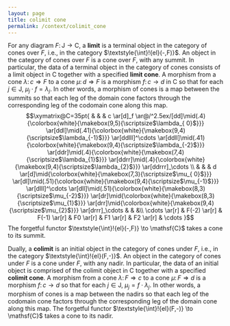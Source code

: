```yaml
---
layout: page
title: colimit cone
permalink: /context/colimit_cone
---
```

For any diagram $F \colon \mathsf{J} \to \mathsf{C}$, a **limit** is a terminal object in the category of cones over $F$, i.e., in the category $\textstyle{\int}\!{el}(-,F)}$.  An object in the category of cones over $F$ is a cone over $F$, with any summit. In particular, the data of a terminal object in the category of cones consists of a limit object in $\mathsf{C}$ together with a specified  **limit cone**.  A morphism from a cone $\lambda \colon c \Rightarrow F$ to a cone $\mu \colon d \Rightarrow F$ is a morphism $f \colon c \to d$ in $\mathsf{C}$ so that for each $j \in \mathsf{J}$, $\mu_j \cdot f = \lambda_j$. In other words, a morphism of cones is a map between the summits so that each leg of the domain cone factors  through the corresponding leg of the codomain cone along this map.
$$\xymatrix@C=35pt{ & & & c \ar[d]_f
 \ar@/^2.5ex/[dd]\mid(.4){\colorbox{white}{\makebox(9,5){\scriptsize$\lambda_{ 0}$}}}
   \ar[ddl]\mid(.41){\colorbox{white}{\makebox(9,4){\scriptsize$\lambda_{-1}$}}}
    \ar[ddlll]^\cdots \ar[ddll]\mid(.41){\colorbox{white}{\makebox(9,4){\scriptsize$\lambda_{-2}$}}}
     \ar[ddr]\mid(.4){\colorbox{white}{\makebox(7,4){\scriptsize$\lambda_{1}$}}}
      \ar[ddrr]\mid(.4){\colorbox{white}{\makebox(9,4){\scriptsize$\lambda_{2}$}}}
        \ar[ddrrr]_\cdots \\
        & & & d \ar[d]\mid{\colorbox{white}{\makebox(7,3){\scriptsize$\mu_{ 0}$}}}
         \ar[dl]\mid(.51){\colorbox{white}{\makebox(9,4){\scriptsize$\mu_{-1}$}}}
          \ar[dlll]^\cdots \ar[dll]\mid(.51){\colorbox{white}{\makebox(8,3){\scriptsize$\mu_{-2}$}}}
           \ar[dr]\mid{\colorbox{white}{\makebox(8,3){\scriptsize$\mu_{1}$}}}
            \ar[drr]\mid{\colorbox{white}{\makebox(9,4){\scriptsize$\mu_{2}$}}}
              \ar[drrr]_\cdots  & & &\\
         \cdots \ar[r] & F(-2) \ar[r] & F(-1) \ar[r] & F0 \ar[r] & F1 \ar[r] & F2 \ar[r] & \cdots }$$
The forgetful functor $\textstyle{\int}\!{el}(-,F)} \to \mathsf{C}$ takes a cone to its summit.

Dually, a **colimit** is an initial object in the category of cones under $F$, i.e., in the category $\textstyle{\int}\!{el}(F,-)}$. An object in the category of cones under $F$ is a cone under $F$, with any nadir. In particular, the data of an initial object is comprised of the colimit object in $\mathsf{C}$ together with a specified  **colimit cone**. A morphism from a cone $\lambda \colon F \Rightarrow c$ to a cone $\mu \colon F \Rightarrow d$ is a morphism $f \colon c \to d$ so that for each $j \in \mathsf{J}$, $\mu_j = f \cdot \lambda_j$. In other words, a morphism of cones is a map between the nadirs so that each leg of the codomain cone factors through the corresponding leg of the domain cone along this map. The forgetful functor $\textstyle{\int}\!{el}(F,-)} \to \mathsf{C}$ takes a cone to its nadir.
